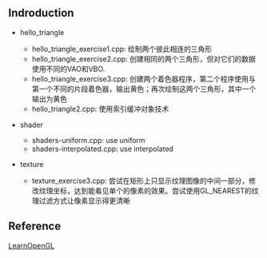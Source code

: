 ## Indroduction

* hello_triangle
  * hello_triangle_exercise1.cpp: 绘制两个彼此相连的三角形
  * hello_triangle_exercise2.cpp: 创建相同的两个三角形，但对它们的数据使用不同的VAO和VBO.
  * hello_triangle_exercise3.cpp: 创建两个着色器程序，第二个程序使用与第一个不同的片段着色器，输出黄色；再次绘制这两个三角形，其中一个输出为黄色
  * hello_triangle2.cpp: 使用索引缓冲对象技术

* shader
  * shaders-uniform.cpp: use uniform
  * shaders-interpolated.cpp: use interpolated

* texture
  * texture_exercise3.cpp: 尝试在矩形上只显示纹理图像的中间一部分，修改纹理坐标，达到能看见单个的像素的效果。尝试使用GL_NEAREST的纹理过滤方式让像素显示得更清晰


## Reference

[LearnOpenGL](https://learnopengl-cn.readthedocs.io/zh/latest/01%20Getting%20started/04%20Hello%20Triangle/)